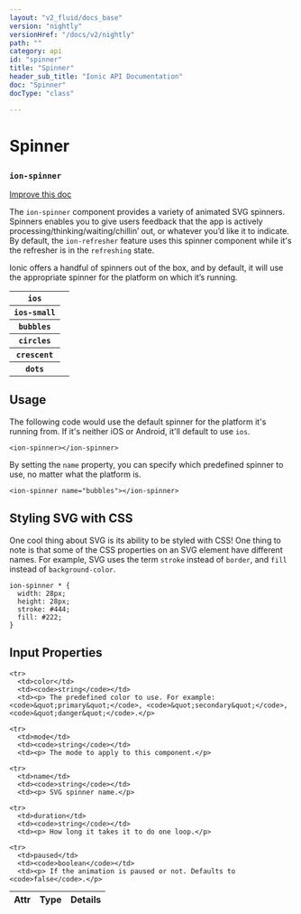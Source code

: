 ```yaml
---
layout: "v2_fluid/docs_base"
version: "nightly"
versionHref: "/docs/v2/nightly"
path: ""
category: api
id: "spinner"
title: "Spinner"
header_sub_title: "Ionic API Documentation"
doc: "Spinner"
docType: "class"

---
```










<h1 class="api-title">
<a class="anchor" name="spinner" href="#spinner"></a>

Spinner
<h3><code>ion-spinner</code></h3>






</h1>

<a class="improve-v2-docs" href="http://github.com/driftyco/ionic/edit/master//src/components/spinner/spinner.ts#L5">
Improve this doc
</a>






<p>The <code>ion-spinner</code> component provides a variety of animated SVG spinners.
Spinners enables you to give users feedback that the app is actively
processing/thinking/waiting/chillin’ out, or whatever you’d like it to indicate.
By default, the <code>ion-refresher</code> feature uses this spinner component while it&#39;s
the refresher is in the <code>refreshing</code> state.</p>
<p>Ionic offers a handful of spinners out of the box, and by default, it will use
the appropriate spinner for the platform on which it’s running.</p>
<table class="table spinner-table">
 <tr>
   <th>
     <code>ios</code>
   </th>
   <td>
     <ion-spinner name="ios"></ion-spinner>
   </td>
 </tr>
 <tr>
   <th>
     <code>ios-small</code>
   </th>
   <td>
     <ion-spinner name="ios-small"></ion-spinner>
   </td>
 </tr>
 <tr>
   <th>
     <code>bubbles</code>
   </th>
   <td>
     <ion-spinner name="bubbles"></ion-spinner>
   </td>
 </tr>
 <tr>
   <th>
     <code>circles</code>
   </th>
   <td>
     <ion-spinner name="circles"></ion-spinner>
   </td>
 </tr>
 <tr>
   <th>
     <code>crescent</code>
   </th>
   <td>
     <ion-spinner name="crescent"></ion-spinner>
   </td>
 </tr>
 <tr>
   <th>
     <code>dots</code>
   </th>
   <td>
     <ion-spinner name="dots"></ion-spinner>
   </td>
 </tr>
</table>



<!-- @usage tag -->

<h2><a class="anchor" name="usage" href="#usage"></a>Usage</h2>

<p>The following code would use the default spinner for the platform it&#39;s
running from. If it&#39;s neither iOS or Android, it&#39;ll default to use <code>ios</code>.</p>
<pre><code class="lang-html">&lt;ion-spinner&gt;&lt;/ion-spinner&gt;
</code></pre>
<p>By setting the <code>name</code> property, you can specify which predefined spinner to
use, no matter what the platform is.</p>
<pre><code class="lang-html">&lt;ion-spinner name=&quot;bubbles&quot;&gt;&lt;/ion-spinner&gt;
</code></pre>
<h2 id="styling-svg-with-css">Styling SVG with CSS</h2>
<p>One cool thing about SVG is its ability to be styled with CSS! One thing to note
is that some of the CSS properties on an SVG element have different names. For
example, SVG uses the term <code>stroke</code> instead of <code>border</code>, and <code>fill</code> instead
of <code>background-color</code>.</p>
<pre><code class="lang-css">ion-spinner * {
  width: 28px;
  height: 28px;
  stroke: #444;
  fill: #222;
}
</code></pre>




<!-- @property tags -->



<!-- instance methods on the class -->
<!-- input methods on the class -->
<h2><a class="anchor" name="input-properties" href="#input-properties"></a>Input Properties</h2>
<table class="table param-table" style="margin:0;">
  <thead>
    <tr>
      <th>Attr</th>
      <th>Type</th>
      <th>Details</th>
    </tr>
  </thead>
  <tbody>
    
    <tr>
      <td>color</td>
      <td><code>string</code></td>
      <td><p> The predefined color to use. For example: <code>&quot;primary&quot;</code>, <code>&quot;secondary&quot;</code>, <code>&quot;danger&quot;</code>.</p>
</td>
    </tr>
    
    <tr>
      <td>mode</td>
      <td><code>string</code></td>
      <td><p> The mode to apply to this component.</p>
</td>
    </tr>
    
    <tr>
      <td>name</td>
      <td><code>string</code></td>
      <td><p> SVG spinner name.</p>
</td>
    </tr>
    
    <tr>
      <td>duration</td>
      <td><code>string</code></td>
      <td><p> How long it takes it to do one loop.</p>
</td>
    </tr>
    
    <tr>
      <td>paused</td>
      <td><code>boolean</code></td>
      <td><p> If the animation is paused or not. Defaults to <code>false</code>.</p>
</td>
    </tr>
    
  </tbody>
</table>




<!-- related link --><!-- end content block -->


<!-- end body block -->

